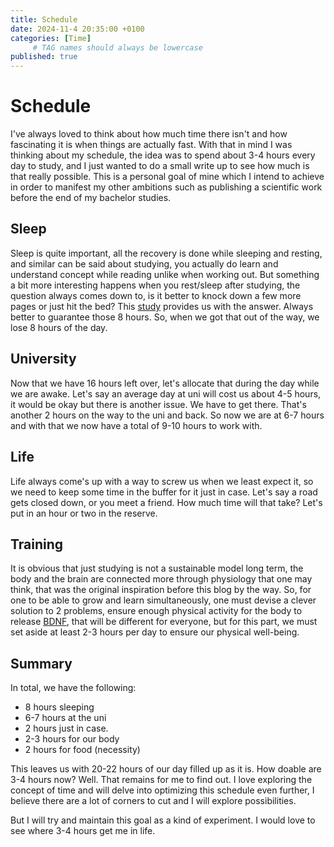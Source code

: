 ```yaml
---
title: Schedule
date: 2024-11-4 20:35:00 +0100
categories: [Time]
     # TAG names should always be lowercase
published: true
---
```



# Schedule

I've always loved to think about how much time there isn't and how fascinating it is when things are actually fast. With that in mind I was thinking about my schedule, the idea was to spend about 3-4 hours every day to study, and I just wanted to do a small write up to see how much is that really possible. This is a personal goal of mine which I intend to achieve in order to manifest my other ambitions such as publishing a scientific work before the end of my bachelor studies.

## Sleep

Sleep is quite important, all the recovery is done while sleeping and resting, and similar can be said about studying, you actually do learn and understand concept while reading unlike when working out. But something a bit more interesting happens when you rest/sleep after studying, the question always comes down to, is it better to knock down a few more pages or just hit the bed? This [study](https://sci-hub.se/https://srcd.onlinelibrary.wiley.com/doi/abs/10.1111/j.1467-8624.2012.01834.x) provides us with the answer. Always better to guarantee those 8 hours. So, when we got that out of the way, we lose 8 hours of the day.

## University

Now that we have 16 hours left over, let's allocate that during the day while we are awake. Let's say an average day at uni will cost us about 4-5 hours, it would be okay but there is another issue. We have to get there. That's another 2 hours on the way to the uni and back. So now we are at 6-7 hours and with that we now have a total of 9-10 hours to work with. 

## Life

Life always come's up with a way to screw us when we least expect it, so we need to keep some time in the buffer for it just in case. Let's say a road gets closed down, or you meet a friend. How much time will that take? Let's put in an hour or two in the reserve.

## Training

It is obvious that just studying is not a sustainable model long term, the body and the brain are connected more through physiology that one may think, that was the original inspiration before this blog by the way. So, for one to be able to grow and learn simultaneously, one must devise a clever solution to 2 problems, ensure enough physical activity for the body to release [BDNF](https://sci-hub.se/https://cdnsciencepub.com/doi/abs/10.1139/apnm-2018-0192), that will be different for everyone, but for this part, we must set aside at least 2-3 hours per day to ensure our physical well-being. 

## Summary

In total, we have the following:

- 8 hours sleeping
- 6-7 hours at the uni
- 2 hours just in case.
- 2-3 hours for our body
- 2 hours for food (necessity)

This leaves us with 20-22 hours of our day filled up as it is. How doable are 3-4 hours now? Well. That remains for me to find out. I love exploring the concept of time and will delve into optimizing this schedule even further, I believe there are a lot of corners to cut and I will explore possibilities.

But I will try and maintain this goal as a kind of experiment. I would love to see where 3-4 hours get me in life.
